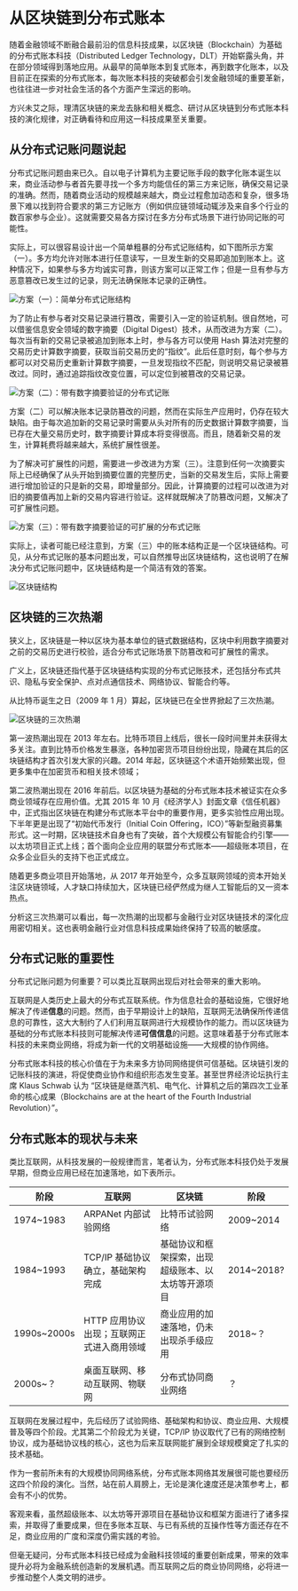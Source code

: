 从区块链到分布式账本
===

<!--
报告对全球区块链和分布式账本领域的技术与平台进行了分析和评价。
区块链来源自分布式记账的需求，先后曾掀起三波研究和应用热潮。狭义上，区块链（Blockchain）是一种以区块为基本单位的链式数据结构，区块中利用数字摘要对之前的交易历史进行校验，适合分布式记账场景下防篡改的需求。广义上，指代基于区块链结构实现的分布式记账技术，还包括分布式共识、隐私与安全保护、点对点通信技术、网络协议、智能合约等。
类比互联网解决了传递“信息”的问题，区块链解决了传递“可信信息”的问题。区块链引发的记账科技的演进，将促使商业协作和组织形态发生变革。核心价值在于为多方协同提供可信基础。目前，区块链被认为是第四次工业革命的核心成果，将成为继互联网之后的重要基础设施。目前，虽然从技术上讲仍处于发展早期，但商业应用已经在加速落地。
以太坊（Ethereum）等开源项目面向公有链领域，可满足小规模、低性能场景的需求；全球科技金融领域巨头们合作推出的超级账本（Hyperledger）开源项目，作为面向商业应用的联盟链最新成果，已经成为未来商业网络的重要规范和实践标准，在性能、安全、智能合约、管理等指标上都取得了重要突破。
-->

随着金融领域不断融合最前沿的信息科技成果，以区块链（Blockchain）为基础的分布式账本科技（Distributed Ledger Technology，DLT）开始崭露头角，并在部分领域得到落地应用。从最早的简单账本到复式账本，再到数字化账本，以及目前正在探索的分布式账本，每次账本科技的突破都会引发金融领域的重要革新，也往往进一步对社会生活的各个方面产生深远的影响。

方兴未艾之际，理清区块链的来龙去脉和相关概念、研讨从区块链到分布式账本科技的演化规律，对正确看待和应用这一科技成果至关重要。


## 从分布式记账问题说起

分布式记账问题由来已久。自以电子计算机为主要记账手段的数字化账本诞生以来，商业活动参与者首先要寻找一个多方均能信任的第三方来记账，确保交易记录的准确。然而，随着商业活动的规模越来越大，商业过程愈加动态和复杂，很多场景下难以找到符合要求的第三方记账方（例如供应链领域动辄涉及来自多个行业的数百家参与企业）。这就需要交易各方探讨在多方分布式场景下进行协同记账的可能性。

实际上，可以很容易设计出一个简单粗暴的分布式记账结构，如下图所示方案（一）。多方均允许对账本进行任意读写，一旦发生新的交易即追加到账本上。这种情况下，如果参与多方均诚实可靠，则该方案可以正常工作；但是一旦有参与方恶意篡改已发生过的记录，则无法确保账本记录的正确性。

![方案（一）：简单分布式记账结构](dlt-01.png)

为了防止有参与者对交易记录进行篡改，需要引入一定的验证机制。很自然地，可以借鉴信息安全领域的数字摘要（Digital Digest）技术，从而改进为方案（二）。每次当有新的交易记录被追加到账本上时，参与各方可以使用 Hash 算法对完整的交易历史计算数字摘要，获取当前交易历史的“指纹”。此后任意时刻，每个参与方都可以对交易历史重新计算数字摘要，一旦发现指纹不匹配，则说明交易记录被篡改过。同时，通过追踪指纹改变位置，可以定位到被篡改的交易记录。

![方案（二）：带有数字摘要验证的分布式记账](dlt-02.png)

方案（二）可以解决账本记录防篡改的问题，然而在实际生产应用时，仍存在较大缺陷。由于每次追加新的交易记录时需要从头对所有的历史数据计算数字摘要，当已存在大量交易历史时，数字摘要计算成本将变得很高。而且，随着新交易的发生，计算耗费将越来越大，系统扩展性很差。

为了解决可扩展性的问题，需要进一步改进为方案（三）。注意到任何一次摘要实际上已经确保了从头开始到摘要位置的完整历史，当新的交易发生后，实际上需要进行增加验证的只是新的交易，即增量部分。因此，计算摘要的过程可以改进为对旧的摘要值再加上新的交易内容进行验证。这样就既解决了防篡改问题，又解决了可扩展性问题。

![方案（三）：带有数字摘要验证的可扩展的分布式记账](dlt-03.png)

实际上，读者可能已经注意到，方案（三）中的账本结构正是一个区块链结构。可见，从分布式记账的基本问题出发，可以自然推导出区块链结构，这也说明了在解决分布式记账问题中，区块链结构是一个简洁有效的答案。

![区块链结构](blockchain.png)

## 区块链的三次热潮

狭义上，区块链是一种以区块为基本单位的链式数据结构，区块中利用数字摘要对之前的交易历史进行校验，适合分布式记账场景下防篡改和可扩展性的需求。

广义上，区块链还指代基于区块链结构实现的分布式记账技术，还包括分布式共识、隐私与安全保护、点对点通信技术、网络协议、智能合约等。

从比特币诞生之日（2009 年 1 月）算起，区块链已在全世界掀起了三次热潮。

![区块链的三次热潮](3-hops.png)

第一波热潮出现在 2013 年左右。比特币项目上线后，很长一段时间里并未获得太多关注。直到比特币价格发生暴涨，各种加密货币项目纷纷出现，隐藏在其后的区块链结构才首次引发大家的兴趣。2014 年起，区块链这个术语开始频繁出现，但更多集中在加密货币和相关技术领域；

第二波热潮出现在 2016 年前后。以区块链为基础的分布式账本技术被证实在众多商业领域存在应用价值。尤其 2015 年 10 月《经济学人》封面文章《信任机器》中，正式指出区块链在构建分布式账本平台中的重要作用，更多实验性应用出现。下半年更是出现了“初始代币发行（Initial Coin Offering，ICO）”等新型融资募集形式。这一时期，区块链技术自身也有了突破，首个大规模公有智能合约引擎——以太坊项目正式上线；首个面向企业应用的联盟分布式账本——超级账本项目，在众多企业巨头的支持下也正式成立。

随着更多商业项目开始落地，从 2017 年开始至今，众多互联网领域的资本开始关注区块链领域，人才缺口持续加大，区块链已经俨然成为继人工智能后的又一资本热点。

分析这三次热潮可以看出，每一次热潮的出现都与金融行业对区块链技术的深化应用密切相关。这也表明金融行业对信息科技成果始终保持了较高的敏感度。


## 分布式记账的重要性

分布式记账问题为何重要？可以类比互联网出现后对社会带来的重大影响。

互联网是人类历史上最大的分布式互联系统。作为信息社会的基础设施，它很好地解决了传递**信息**的问题。然而，由于早期设计上的缺陷，互联网无法确保所传递信息的可靠性，这大大制约了人们利用互联网进行大规模协作的能力。而以区块链为基础的分布式账本科技则可能解决传递**可信信息**的问题。这意味着基于分布式账本科技的未来商业网络，将成为新一代的文明基础设施——大规模的协作网络。

分布式账本科技的核心价值在于为未来多方协同网络提供可信基础。区块链引发的记账科技的演进，将促使商业协作和组织形态发生变革。甚至世界经济论坛执行主席 Klaus Schwab 认为 “区块链是继蒸汽机、电气化、计算机之后的第四次工业革命的核心成果（Blockchains are at the heart of the Fourth Industrial Revolution）”。

## 分布式账本的现状与未来

类比互联网，从科技发展的一般规律而言，笔者认为，分布式账本科技仍处于发展早期，但商业应用已经在加速落地，如下表所示。

阶段 | 互联网 | 区块链 | 阶段
-- | -- | -- | --
1974~1983 | ARPANet 内部试验网络 | 比特币试验网络 | 2009~2014
1984~1993 | TCP/IP 基础协议确立，基础架构完成 | 基础协议和框架探索，出现超级账本、以太坊等开源项目 | 2014~2018?
1990s~2000s | HTTP 应用协议出现；互联网正式进入商用领域 | 商业应用的加速落地，仍未出现杀手级应用 | 2018~？
2000s~？ | 桌面互联网、移动互联网、物联网 | 分布式协同商业网络 | ？

互联网在发展过程中，先后经历了试验网络、基础架构和协议、商业应用、大规模普及等四个阶段。尤其第二个阶段尤为关键，TCP/IP 协议取代了已有的网络控制协议，成为基础协议栈的核心，这也为后来互联网能扩展到全球规模奠定了扎实的技术基础。

作为一套前所未有的大规模协同网络系统，分布式账本网络其发展很可能也要经历这四个阶段的演化。当然，站在前人肩膀上，无论是演化速度还是决策参考上，都会有不小的优势。

客观来看，虽然超级账本、以太坊等开源项目在基础协议和框架方面进行了诸多探索，并取得了重要成果，但在多账本互联、与已有系统的互操作性等方面还存在不足，商业应用的广度和深度仍需实践的考验。

但毫无疑问，分布式账本科技已经成为金融科技领域的重要创新成果，带来的效率提升必将为金融系统创造新的发展机遇。而互联网之后的商业协同网络，必将进一步推动整个人类文明的进步。

